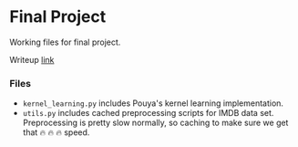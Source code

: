 # Final Project

Working files for final project.

Writeup [link](https://www.overleaf.com/8536535955nfrdkcfkfrsg)

### Files

- `kernel_learning.py` includes Pouya's kernel learning implementation.
- `utils.py` includes cached preprocessing scripts for IMDB data set.  Preprocessing is pretty slow normally, so caching to make sure we get that :fire: :fire: :fire: speed.